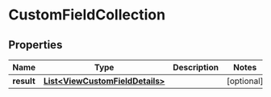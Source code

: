 

# CustomFieldCollection


## Properties

| Name | Type | Description | Notes |
|------------ | ------------- | ------------- | -------------|
|**result** | [**List&lt;ViewCustomFieldDetails&gt;**](ViewCustomFieldDetails.md) |  |  [optional] |



